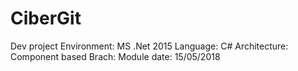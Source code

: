 # CiberGit
Dev project Environment: MS .Net 2015
Language: C#
Architecture: Component based
Brach: Module
date: 15/05/2018
